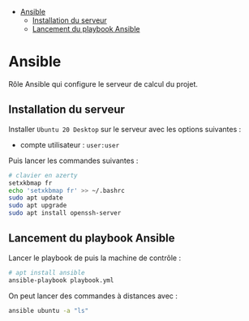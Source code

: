 - [Ansible](#ansible)
	- [Installation du serveur](#installation-du-serveur)
	- [Lancement du playbook Ansible](#lancement-du-playbook-ansible)

# Ansible
Rôle Ansible qui configure le serveur de calcul du projet.

## Installation du serveur
Installer `Ubuntu 20 Desktop` sur le serveur avec les options suivantes :
- compte utilisateur : `user:user`

Puis lancer les commandes suivantes :
```bash
# clavier en azerty
setxkbmap fr
echo 'setxkbmap fr' >> ~/.bashrc
sudo apt update
sudo apt upgrade
sudo apt install openssh-server
```

## Lancement du playbook Ansible

Lancer le playbook de puis la machine de contrôle :
```bash
# apt install ansible
ansible-playbook playbook.yml
```

On peut lancer des commandes à distances avec :
```bash
ansible ubuntu -a "ls"
```
